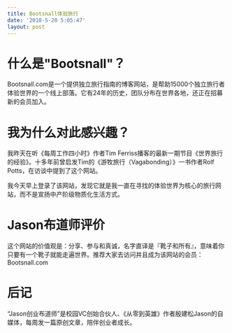 ```yaml
---
title: Bootsnall体验旅行
date: '2018-5-20 5:05:47'
layout: post
---
```


# 什么是"Bootsnall"？

Bootsnall.com是一个提供独立旅行指南的博客网站，是帮助15000个独立旅行者体验世界的一个线上部落。它有24年的历史，团队分布在世界各地，还正在招募新的会员加入。

# 我为什么对此感兴趣？

我昨天在听《每周工作四小时》作者Tim Ferriss播客的最新一期节目《世界旅行的经验》。十多年前曾启发Tim的《游牧旅行（Vagabonding）》一书作者Rolf Potts，在访谈中提到了这个网站。

我今天早上登录了该网站，发现它就是我一直在寻找的体验世界为核心的旅行网站，而不是宣扬中产阶级物质化生活方式。

# Jason布道师评价

这个网站的价值观是：分享、参与和真诚，名字直译是『靴子和所有』，意味着你只要有一个靴子就能走遍世界。推荐大家去访问并且成为该网站的会员：Bootsnall.com

# 后记

“Jason创业布道师”是校园VC创始合伙人、《从零到英雄》作者殷建松Jason的自媒体，每周发一篇原创文章，陪伴创业者成长。
